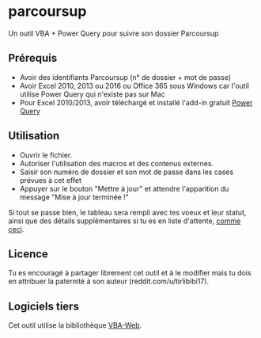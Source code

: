# parcoursup
Un outil VBA + Power Query pour suivre son dossier Parcoursup

## Prérequis

* Avoir des identifiants Parcoursup (n° de dossier + mot de passe)
* Avoir Excel 2010, 2013 ou 2016 ou Office 365 sous Windows car l'outil utilise Power Query qui n'existe pas sur Mac
* Pour Excel 2010/2013, avoir téléchargé et installé l'add-in gratuit [Power Query](https://www.microsoft.com/fr-FR/download/details.aspx?id=39379)

## Utilisation

* Ouvrir le fichier. 
* Autoriser l'utilisation des macros et des contenus externes.
* Saisir son numéro de dossier et son mot de passe dans les cases prévues à cet effet
* Appuyer sur le bouton "Mettre à jour" et attendre l'apparition du message "Mise à jour terminée !"

Si tout se passe bien, le tableau sera rempli avec tes voeux et leur statut, ainsi que des détails supplémentaires si tu es en liste d'attente, [comme ceci](https://i.imgur.com/fG5lKQq.png).

## Licence

Tu es encouragé à partager librement cet outil et à le modifier mais tu dois en attribuer la paternité à son auteur (reddit.com/u/tirlibibi17). 

## Logiciels tiers

Cet outil utilise la bibliothèque [VBA-Web](http://vba-tools.github.io/VBA-Web/).